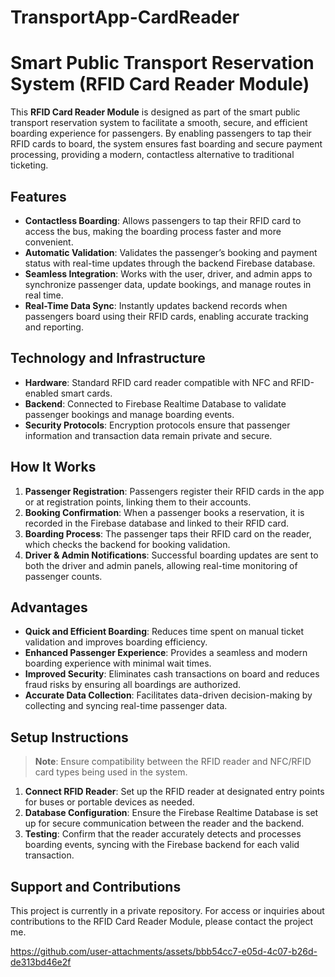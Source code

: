 # TransportApp-CardReader
# Smart Public Transport Reservation System (RFID Card Reader Module)

This **RFID Card Reader Module** is designed as part of the smart public transport reservation system to facilitate a smooth, secure, and efficient boarding experience for passengers. By enabling passengers to tap their RFID cards to board, the system ensures fast boarding and secure payment processing, providing a modern, contactless alternative to traditional ticketing.

## Features

- **Contactless Boarding**: Allows passengers to tap their RFID card to access the bus, making the boarding process faster and more convenient.
- **Automatic Validation**: Validates the passenger’s booking and payment status with real-time updates through the backend Firebase database.
- **Seamless Integration**: Works with the user, driver, and admin apps to synchronize passenger data, update bookings, and manage routes in real time.
- **Real-Time Data Sync**: Instantly updates backend records when passengers board using their RFID cards, enabling accurate tracking and reporting.

## Technology and Infrastructure

- **Hardware**: Standard RFID card reader compatible with NFC and RFID-enabled smart cards.
- **Backend**: Connected to Firebase Realtime Database to validate passenger bookings and manage boarding events.
- **Security Protocols**: Encryption protocols ensure that passenger information and transaction data remain private and secure.

## How It Works

1. **Passenger Registration**: Passengers register their RFID cards in the app or at registration points, linking them to their accounts.
2. **Booking Confirmation**: When a passenger books a reservation, it is recorded in the Firebase database and linked to their RFID card.
3. **Boarding Process**: The passenger taps their RFID card on the reader, which checks the backend for booking validation.
4. **Driver & Admin Notifications**: Successful boarding updates are sent to both the driver and admin panels, allowing real-time monitoring of passenger counts.

## Advantages

- **Quick and Efficient Boarding**: Reduces time spent on manual ticket validation and improves boarding efficiency.
- **Enhanced Passenger Experience**: Provides a seamless and modern boarding experience with minimal wait times.
- **Improved Security**: Eliminates cash transactions on board and reduces fraud risks by ensuring all boardings are authorized.
- **Accurate Data Collection**: Facilitates data-driven decision-making by collecting and syncing real-time passenger data.

## Setup Instructions

> **Note**: Ensure compatibility between the RFID reader and NFC/RFID card types being used in the system.

1. **Connect RFID Reader**: Set up the RFID reader at designated entry points for buses or portable devices as needed.
2. **Database Configuration**: Ensure the Firebase Realtime Database is set up for secure communication between the reader and the backend.
3. **Testing**: Confirm that the reader accurately detects and processes boarding events, syncing with the Firebase backend for each valid transaction.

## Support and Contributions

This project is currently in a private repository. For access or inquiries about contributions to the RFID Card Reader Module, please contact the project me.


https://github.com/user-attachments/assets/bbb54cc7-e05d-4c07-b26d-de313bd46e2f

